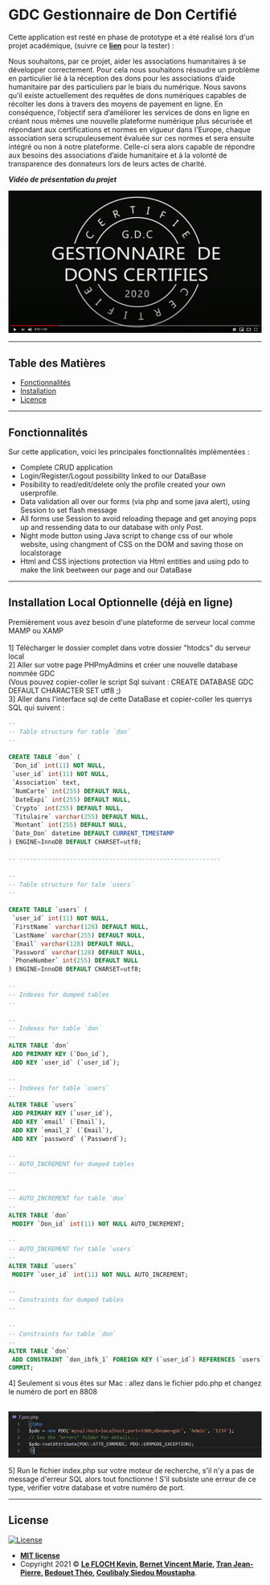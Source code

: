 # GDC Gestionnaire de Don Certifié

Cette application est resté en phase de prototype et a été réalisé lors d'un projet académique, (suivre ce **[lien](http://certified-donation-gestionary.epizy.com/)** pour la tester) : 

Nous souhaitons, par ce projet, aider les associations humanitaires à se développer correctement. Pour cela nous souhaitons résoudre un problème en particulier lié à la réception des dons pour les associations d’aide humanitaire par des particuliers par le biais du numérique. 
Nous savons qu’il existe actuellement des requêtes de dons numériques capables de récolter les dons à travers des moyens de payement en ligne. En conséquence, l’objectif sera d’améliorer les services de dons en ligne en créant nous mêmes une nouvelle plateforme numérique plus sécurisée et répondant aux certifications et normes en vigueur dans l'Europe, chaque association sera scrupuleusement évaluée sur ces normes et sera ensuite intégré ou non à notre plateforme. Celle-ci sera alors capable de répondre aux besoins des associations d’aide humanitaire et à la volonté de transparence des donnateurs lors de leurs actes de charité. 


***Vidéo de présentation du projet***

[![Alt text](Ressource-Read-Me/Capture.JPG)](https://www.youtube.com/watch?v=J5qV5SJTtuc&ab_channel=VincentBernet)

---

## Table des Matières 

- [Fonctionnalités](#features)
- [Installation](#installation)
- [Licence](#licence)

---
<a name='features'></a>
## Fonctionnalités
Sur cette application, voici les principales fonctionnalités implémentées :
 - Complete CRUD application
 - Login/Register/Logout possibility linked to our DataBase
 - Posibility to read/edit/delete only the profile created your own userprofile. 
 - Data validation all over our forms (via php and some java alert), using Session to set flash message
 - All forms use Session to avoid reloading thepage and get anoying pops up and ressending data to our database with only Post.
 - Night mode button using Java script to change css of our whole website, using changment of CSS on the DOM and saving those on localstorage
 - Html and CSS injections protection via Html entities and using pdo to make the link beetween our page and our DataBase

---
<a name='installation'></a>
## Installation Local Optionnelle (déjà en ligne)

Premièrement vous avez besoin d'une plateforme de serveur local comme MAMP ou XAMP <br /><br />
1] Télécharger le dossier complet dans votre dossier "htodcs" du serveur local <br />
2] Aller sur votre page PHPmyAdmins et créer une nouvelle database nommée GDC <br />
(Vous pouvez copier-coller le script Sql suivant : CREATE DATABASE GDC DEFAULT CHARACTER SET utf8 ;) <br />
3] Aller dans l'interface sql de cette DataBase et copier-coller les querrys SQL qui suivent : <br />

 ``` sql
--
-- Table structure for table `don`
--

CREATE TABLE `don` (
  `Don_id` int(11) NOT NULL,
  `user_id` int(11) NOT NULL,
  `Association` text,
  `NumCarte` int(255) DEFAULT NULL,
  `DateExpi` int(255) DEFAULT NULL,
  `Crypto` int(255) DEFAULT NULL,
  `Titulaire` varchar(255) DEFAULT NULL,
  `Montant` int(255) DEFAULT NULL,
  `Date_Don` datetime DEFAULT CURRENT_TIMESTAMP
) ENGINE=InnoDB DEFAULT CHARSET=utf8;

-- --------------------------------------------------------

--
-- Table structure for tale `users`
--

CREATE TABLE `users` (
  `user_id` int(11) NOT NULL,
  `FirstName` varchar(128) DEFAULT NULL,
  `LastName` varchar(255) DEFAULT NULL,
  `Email` varchar(128) DEFAULT NULL,
  `Password` varchar(128) DEFAULT NULL,
  `PhoneNumber` int(255) DEFAULT NULL
) ENGINE=InnoDB DEFAULT CHARSET=utf8;

--
-- Indexes for dumped tables
--

--
-- Indexes for table `don`
--
ALTER TABLE `don`
  ADD PRIMARY KEY (`Don_id`),
  ADD KEY `user_id` (`user_id`);

--
-- Indexes for table `users`
--
ALTER TABLE `users`
  ADD PRIMARY KEY (`user_id`),
  ADD KEY `email` (`Email`),
  ADD KEY `email_2` (`Email`),
  ADD KEY `password` (`Password`);

--
-- AUTO_INCREMENT for dumped tables
--

--
-- AUTO_INCREMENT for table `don`
--
ALTER TABLE `don`
  MODIFY `Don_id` int(11) NOT NULL AUTO_INCREMENT;

--
-- AUTO_INCREMENT for table `users`
--
ALTER TABLE `users`
  MODIFY `user_id` int(11) NOT NULL AUTO_INCREMENT;

--
-- Constraints for dumped tables
--

--
-- Constraints for table `don`
--
ALTER TABLE `don`
  ADD CONSTRAINT `don_ibfk_1` FOREIGN KEY (`user_id`) REFERENCES `users` (`user_id`) ON DELETE CASCADE ON UPDATE CASCADE;
COMMIT;
```
4] Seulement si vous êtes sur Mac : allez dans le fichier pdo.php et changez le numéro de port en 8808 <br/>

&nbsp;&nbsp;&nbsp; ![Pdo.php](Ressource-Read-Me/pdo.JPG)

5] Run le fichier index.php sur votre moteur de recherche, s'il n'y a pas de message d'erreur SQL alors tout fonctionne !
S'il subsiste une erreur de ce type, vérifier votre database et votre numéro de port.

---

<a name='licence'></a>
## License

[![License](http://img.shields.io/:license-mit-blue.svg?style=flat-square)](http://badges.mit-license.org)

- **[MIT license](http://opensource.org/licenses/mit-license.php)**
- Copyright 2021 ©  **<a href="https://www.linkedin.com/in/k%C3%A9vin-thanh-le-floch/" target="_blank">Le FLOCH Kevin</a>, <a href="https://www.linkedin.com/in/vincent-bernet/" target="_blank">Bernet Vincent Marie</a>, <a href="https://www.linkedin.com/in/jean-pierre-tran/" target="_blank">Tran Jean-Pierre</a>, <a href="https://www.linkedin.com/in/theo-bedouet/" target="_blank">Bedouet Théo</a>, <a href="https://www.linkedin.com/in/gninhinlifanguy-siedou-moustapha-coulibaly-79201a197/" target="_blank">Coulibaly Siedou Moustapha</a>**.
